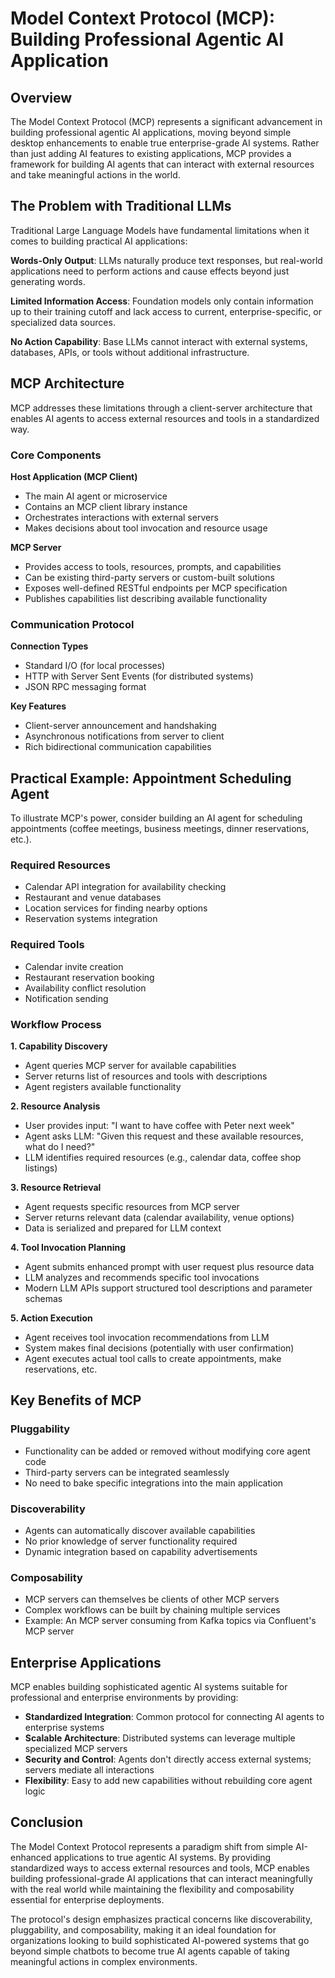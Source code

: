 # Model Context Protocol (MCP): Building Professional Agentic AI Application

## Overview

The Model Context Protocol (MCP) represents a significant advancement in building professional agentic AI applications, moving beyond simple desktop enhancements to enable true enterprise-grade AI systems. Rather than just adding AI features to existing applications, MCP provides a framework for building AI agents that can interact with external resources and take meaningful actions in the world.

## The Problem with Traditional LLMs

Traditional Large Language Models have fundamental limitations when it comes to building practical AI applications:

**Words-Only Output**: LLMs naturally produce text responses, but real-world applications need to perform actions and cause effects beyond just generating words.

**Limited Information Access**: Foundation models only contain information up to their training cutoff and lack access to current, enterprise-specific, or specialized data sources.

**No Action Capability**: Base LLMs cannot interact with external systems, databases, APIs, or tools without additional infrastructure.

## MCP Architecture

MCP addresses these limitations through a client-server architecture that enables AI agents to access external resources and tools in a standardized way.

### Core Components

**Host Application (MCP Client)**

- The main AI agent or microservice
- Contains an MCP client library instance
- Orchestrates interactions with external servers
- Makes decisions about tool invocation and resource usage

**MCP Server**

- Provides access to tools, resources, prompts, and capabilities
- Can be existing third-party servers or custom-built solutions
- Exposes well-defined RESTful endpoints per MCP specification
- Publishes capabilities list describing available functionality

### Communication Protocol

**Connection Types**

- Standard I/O (for local processes)
- HTTP with Server Sent Events (for distributed systems)
- JSON RPC messaging format

**Key Features**

- Client-server announcement and handshaking
- Asynchronous notifications from server to client
- Rich bidirectional communication capabilities

## Practical Example: Appointment Scheduling Agent

To illustrate MCP's power, consider building an AI agent for scheduling appointments (coffee meetings, business meetings, dinner reservations, etc.).

### Required Resources

- Calendar API integration for availability checking
- Restaurant and venue databases
- Location services for finding nearby options
- Reservation systems integration

### Required Tools

- Calendar invite creation
- Restaurant reservation booking
- Availability conflict resolution
- Notification sending

### Workflow Process

**1. Capability Discovery**

- Agent queries MCP server for available capabilities
- Server returns list of resources and tools with descriptions
- Agent registers available functionality

**2. Resource Analysis**

- User provides input: "I want to have coffee with Peter next week"
- Agent asks LLM: "Given this request and these available resources, what do I need?"
- LLM identifies required resources (e.g., calendar data, coffee shop listings)

**3. Resource Retrieval**

- Agent requests specific resources from MCP server
- Server returns relevant data (calendar availability, venue options)
- Data is serialized and prepared for LLM context

**4. Tool Invocation Planning**

- Agent submits enhanced prompt with user request plus resource data
- LLM analyzes and recommends specific tool invocations
- Modern LLM APIs support structured tool descriptions and parameter schemas

**5. Action Execution**

- Agent receives tool invocation recommendations from LLM
- System makes final decisions (potentially with user confirmation)
- Agent executes actual tool calls to create appointments, make reservations, etc.

## Key Benefits of MCP

### Pluggability

- Functionality can be added or removed without modifying core agent code
- Third-party servers can be integrated seamlessly
- No need to bake specific integrations into the main application

### Discoverability

- Agents can automatically discover available capabilities
- No prior knowledge of server functionality required
- Dynamic integration based on capability advertisements

### Composability

- MCP servers can themselves be clients of other MCP servers
- Complex workflows can be built by chaining multiple services
- Example: An MCP server consuming from Kafka topics via Confluent's MCP server

## Enterprise Applications

MCP enables building sophisticated agentic AI systems suitable for professional and enterprise environments by providing:

- **Standardized Integration**: Common protocol for connecting AI agents to enterprise systems
- **Scalable Architecture**: Distributed systems can leverage multiple specialized MCP servers
- **Security and Control**: Agents don't directly access external systems; servers mediate all interactions
- **Flexibility**: Easy to add new capabilities without rebuilding core agent logic

## Conclusion

The Model Context Protocol represents a paradigm shift from simple AI-enhanced applications to true agentic AI systems. By providing standardized ways to access external resources and tools, MCP enables building professional-grade AI applications that can interact meaningfully with the real world while maintaining the flexibility and composability essential for enterprise deployments.

The protocol's design emphasizes practical concerns like discoverability, pluggability, and composability, making it an ideal foundation for organizations looking to build sophisticated AI-powered systems that go beyond simple chatbots to become true AI agents capable of taking meaningful actions in complex environments.